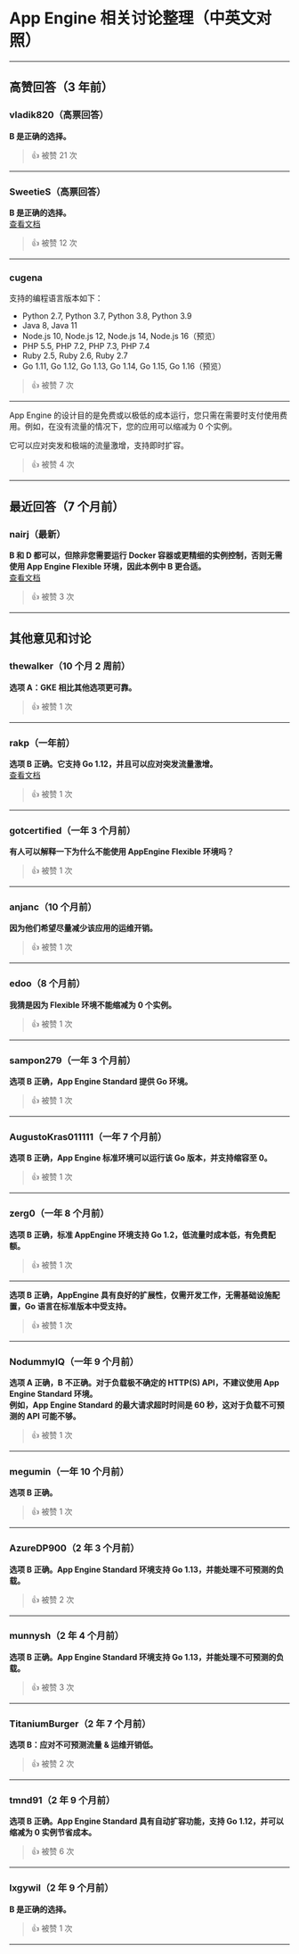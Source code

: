 # App Engine 相关讨论整理（中英文对照）

---

## 高赞回答（3 年前）

### vladik820（高票回答）
**B 是正确的选择。**  
> 👍 被赞 21 次

---

### SweetieS（高票回答）  
**B 是正确的选择。**  
[查看文档](https://cloud.google.com/appengine/docs/the-appengine-environments)  
> 👍 被赞 12 次

---

### cugena  

支持的编程语言版本如下：  
- Python 2.7, Python 3.7, Python 3.8, Python 3.9  
- Java 8, Java 11  
- Node.js 10, Node.js 12, Node.js 14, Node.js 16（预览）  
- PHP 5.5, PHP 7.2, PHP 7.3, PHP 7.4  
- Ruby 2.5, Ruby 2.6, Ruby 2.7  
- Go 1.11, Go 1.12, Go 1.13, Go 1.14, Go 1.15, Go 1.16（预览）  
> 👍 被赞 7 次

---

App Engine 的设计目的是免费或以极低的成本运行，您只需在需要时支付使用费用。例如，在没有流量的情况下，您的应用可以缩减为 0 个实例。

它可以应对突发和极端的流量激增，支持即时扩容。  
> 👍 被赞 4 次

---

## 最近回答（7 个月前）

### nairj（最新）  
**B 和 D 都可以，但除非您需要运行 Docker 容器或更精细的实例控制，否则无需使用 App Engine Flexible 环境，因此本例中 B 更合适。**  
[查看文档](https://cloud.google.com/appengine/docs/the-appengine-environments)  
> 👍 被赞 3 次

---

## 其他意见和讨论  

### thewalker（10 个月 2 周前）  
**选项 A：GKE 相比其他选项更可靠。**  
> 👍 被赞 1 次

---

### rakp（一年前）  
**选项 B 正确。它支持 Go 1.12，并且可以应对突发流量激增。**  
[查看文档](https://cloud.google.com/appengine/docs/the-appengine-environments)  
> 👍 被赞 1 次

---

### gotcertified（一年 3 个月前）  
**有人可以解释一下为什么不能使用 AppEngine Flexible 环境吗？**  
> 👍 被赞 1 次

---

### anjanc（10 个月前）  
**因为他们希望尽量减少该应用的运维开销。**  
> 👍 被赞 1 次

---

### edoo（8 个月前）  
**我猜是因为 Flexible 环境不能缩减为 0 个实例。**  
> 👍 被赞 1 次

---

### sampon279（一年 3 个月前）  
**选项 B 正确，App Engine Standard 提供 Go 环境。**  
> 👍 被赞 1 次

---

### AugustoKras011111（一年 7 个月前）  
**选项 B 正确，App Engine 标准环境可以运行该 Go 版本，并支持缩容至 0。**  
> 👍 被赞 1 次

---

### zerg0（一年 8 个月前）  
**选项 B 正确，标准 AppEngine 环境支持 Go 1.2，低流量时成本低，有免费配额。**  
> 👍 被赞 1 次

---

**选项 B 正确，AppEngine 具有良好的扩展性，仅需开发工作，无需基础设施配置，Go 语言在标准版本中受支持。**  
> 👍 被赞 1 次

---

### NodummyIQ（一年 9 个月前）  
**选项 A 正确，B 不正确。对于负载极不确定的 HTTP(S) API，不建议使用 App Engine Standard 环境。  
例如，App Engine Standard 的最大请求超时时间是 60 秒，这对于负载不可预测的 API 可能不够。**  
> 👍 被赞 1 次

---

### megumin（一年 10 个月前）  
**选项 B 正确。**  
> 👍 被赞 1 次

---

### AzureDP900（2 年 3 个月前）  
**选项 B 正确。App Engine Standard 环境支持 Go 1.13，并能处理不可预测的负载。**  
> 👍 被赞 2 次

---

### munnysh（2 年 4 个月前）  
**选项 B 正确。App Engine Standard 环境支持 Go 1.13，并能处理不可预测的负载。**  
> 👍 被赞 3 次

---

### TitaniumBurger（2 年 7 个月前）  
**选项 B：应对不可预测流量 & 运维开销低。**  
> 👍 被赞 2 次

---

### tmnd91（2 年 9 个月前）  
**选项 B 正确。App Engine Standard 具有自动扩容功能，支持 Go 1.12，并可以缩减为 0 实例节省成本。**  
> 👍 被赞 6 次

---

### lxgywil（2 年 9 个月前）  
**B 是正确的选择。**  
> 👍 被赞 1 次

---
